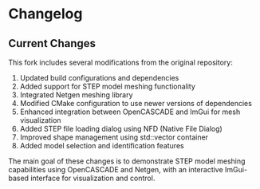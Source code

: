# Changelog

## Current Changes

This fork includes several modifications from the original repository:

1. Updated build configurations and dependencies
2. Added support for STEP model meshing functionality
3. Integrated Netgen meshing library
4. Modified CMake configuration to use newer versions of dependencies
5. Enhanced integration between OpenCASCADE and ImGui for mesh visualization
6. Added STEP file loading dialog using NFD (Native File Dialog)
7. Improved shape management using std::vector container
8. Added model selection and identification features

The main goal of these changes is to demonstrate STEP model meshing capabilities using OpenCASCADE and Netgen, with an interactive ImGui-based interface for visualization and control.
